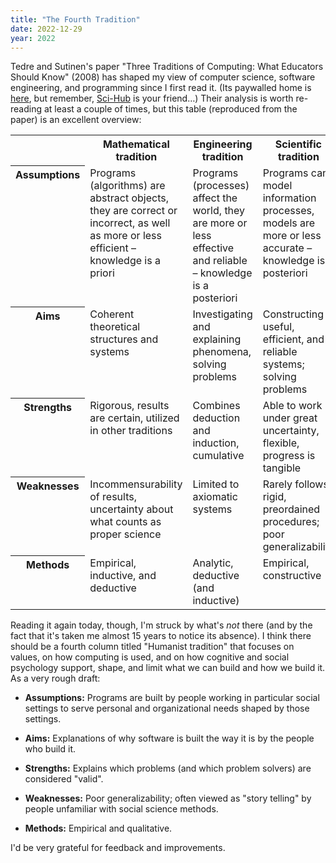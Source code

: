 ```yaml
---
title: "The Fourth Tradition"
date: 2022-12-29
year: 2022
---
```


Tedre and Sutinen's paper "Three Traditions of Computing: What Educators Should Know" (2008)
has shaped my view of computer science, software engineering, and programming
since I first read it.
(Its paywalled home is [here][doi], but remember, [Sci-Hub][sci-hub] is your friend…)
Their analysis is worth re-reading at least a couple of times,
but this table (reproduced from the paper)
is an excellent overview:

<table class="centered">
<tr>
  <th valign="top"></th>
  <th valign="top">Mathematical tradition</th>
  <th valign="top">Engineering tradition</th>
  <th valign="top">Scientific tradition</th>
</tr>
<tr>
  <th valign="top">Assumptions</th>
  <td valign="top">Programs (algorithms) are abstract objects, they are correct or incorrect, as well as more or less efficient – knowledge is a priori</td>
  <td valign="top">Programs (processes) affect the world, they are more or less effective and reliable – knowledge is a posteriori</td>
  <td valign="top">Programs can model information processes, models are more or less accurate – knowledge is a posteriori</td>
</tr>
<tr>
  <th valign="top">Aims</th>
  <td valign="top">Coherent theoretical structures and systems</td>
  <td valign="top">Investigating and explaining phenomena, solving problems</td>
  <td valign="top">Constructing useful, efficient, and reliable systems; solving problems</td>
</tr>
<tr>
  <th valign="top">Strengths</th>
  <td valign="top">Rigorous, results are certain, utilized in other traditions</td>
  <td valign="top">Combines deduction and induction, cumulative</td>
  <td valign="top">Able to work under great uncertainty, flexible, progress is tangible</td>
</tr>
<tr>
  <th valign="top">Weaknesses</th>
  <td valign="top">Incommensurability of results, uncertainty about what counts as proper science</td>
  <td valign="top">Limited to axiomatic systems</td>
  <td valign="top">Rarely follows rigid, preordained procedures; poor generalizability</td>
</tr>
<tr>
  <th valign="top">Methods</th>
  <td valign="top">Empirical, inductive, and deductive</td>
  <td valign="top">Analytic, deductive (and inductive)</td>
  <td valign="top">Empirical, constructive</td>
</tr>
</table>

Reading it again today,
though,
I'm struck by what's *not* there
(and by the fact that it's taken me almost 15 years to notice its absence).
I think there should be a fourth column titled "Humanist tradition"
that focuses on values,
on how computing is used,
and on how cognitive and social psychology support, shape, and limit
what we can build and how we build it.
As a very rough draft:

-   **Assumptions:**
    Programs are built by people working in particular social settings
    to serve personal and organizational needs shaped by those settings.

-   **Aims:**
    Explanations of why software is built the way it is by the people who build it.

-   **Strengths:**
    Explains which problems (and which problem solvers) are considered "valid".

-   **Weaknesses:**
    Poor generalizability;
    often viewed as "story telling" by people unfamiliar with social science methods.

-   **Methods:**
    Empirical and qualitative.

I'd be very grateful for feedback and improvements.

[doi]: https://doi.org/10.1080/08993400802332332
[sci-hub]: https://sci-hub.se/
